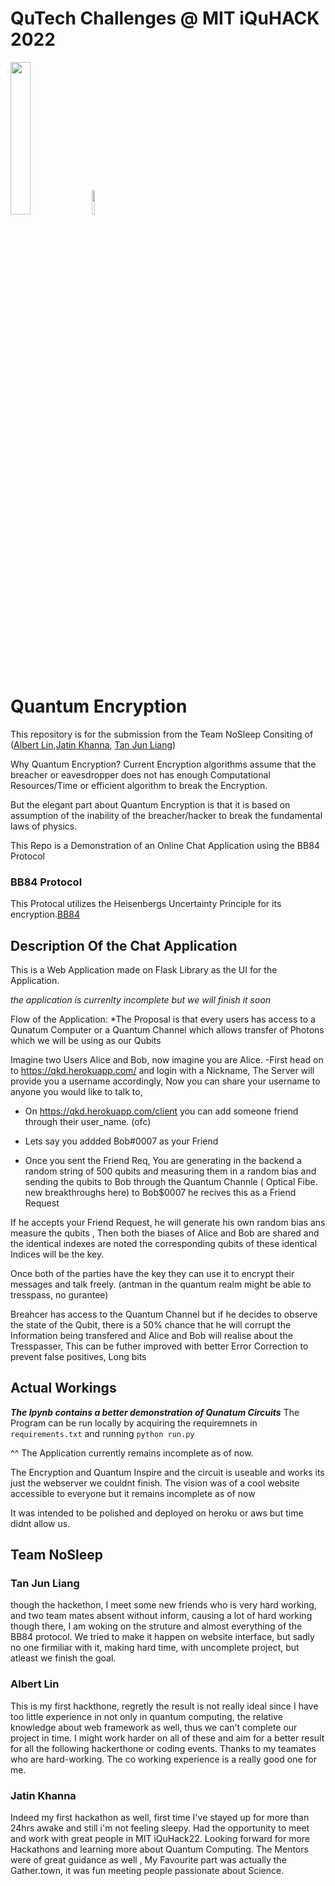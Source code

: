 # QuTech Challenges @ MIT iQuHACK 2022

<p align="left">
  <a href="https://qutech.nl" target="_blank"><img src="https://user-images.githubusercontent.com/10100490/151484481-7cedb7da-603e-43cc-890c-979fb66aeb60.png" width="25%" style="padding-right: 0%"/></a>
  <a href="https://iquhack.mit.edu/" target="_blank"><img src="https://user-images.githubusercontent.com/10100490/151647370-d161d5b5-119c-4db9-898e-cfb1745a8310.png" width="10%" style="padding-left: 0%"/> </a>
</p>


# Quantum Encryption 

This repository is for the submission from the Team NoSleep Consiting of ([Albert Lin](https://github.com/AlbertDoggyLin),[Jatin Khanna](https://github.com/Jatin-exe), [Tan Jun Liang](https://github.com/poig))

Why Quantum Encryption? 
Current Encryption algorithms assume that the breacher or eavesdropper does not has enough Computational Resources/Time or efficient algorithm to break the Encryption.

But the elegant part about Quantum Encryption is that it is based on assumption of the inability of the breacher/hacker to break the fundamental laws of physics.

This Repo is a Demonstration of an Online Chat Application using the BB84 Protocol


### BB84 Protocol
This Protocal utilizes the Heisenbergs Uncertainty Principle for its encryption.[BB84](https://www.cse.wustl.edu/~jain/cse571-07/ftp/quantum/)


## Description Of the Chat Application

This is a Web Application made on Flask Library as the UI for the Application. 

*the application is currenlty incomplete but we will finish it soon*

Flow of the Application:
*The Proposal is that every users has access to a Qunatum Computer or a Quantum Channel which allows transfer of Photons which we will be using as our Qubits

Imagine two Users Alice and Bob, now imagine you are Alice.
-First head on to https://qkd.herokuapp.com/ and login with a Nickname, The Server will provide you a username accordingly, 
Now you can share your username to anyone you would like to talk to, 

- On  https://qkd.herokuapp.com/client you can add someone friend through their user_name. (ofc)

- Lets say you addded Bob#0007 as your Friend
- Once you sent the Friend Req, You are generating in the backend a random string of 500 qubits and measuring them in a random bias and sending the qubits to Bob through the Quantum Channle ( Optical Fibe. new breakthroughs here) to Bob$0007 he recives this as a Friend Request 

If he accepts your Friend Request, he will generate his own random bias ans measure the qubits , Then both the biases of Alice and Bob are shared and the identical indexes are noted the corresponding qubits of these identical Indices will be the key. 


Once both of the parties have the key they can use it to encrypt their messages and talk freely. (antman in the quantum realm might be able to tresspass, no gurantee)

Breahcer has access to the Quantum Channel but if he decides to observe the state of the Qubit, there is a 50% chance that he will corrupt the Information being transfered and Alice and Bob will realise about the Tresspasser, This can be futher improved with better Error Correction to prevent false positives, Long bits

## Actual Workings

***The Ipynb contains a better demonstration of Qunatum Circuits***
The Program can be run locally by acquiring the requiremnets in `requirements.txt` and running `python run.py`

^^
The Application currently remains incomplete as of now.

The Encryption and Quantum Inspire and the circuit is useable and works its just the webserver we couldnt finish.
The vision was of a cool website accessible to everyone but it remains incomplete as of now


It was intended to be polished and deployed on heroku or aws but time didnt allow us.





## Team NoSleep

### Tan Jun Liang
though the hackethon, I meet some new friends who is very hard working, and two team mates absent without inform, causing a lot of hard working though there, I am woking on the struture and almost everything of the BB84 protocol. We tried to make it happen on website interface, but sadly no one firmiliar with it, making hard time, with uncomplete project, but atleast we finish the goal.

### Albert Lin
This is my first hackthone, regretly the result is not really ideal since I have too little experience in not only in quantum computing, the relative knowledge about web framework as well, thus we can't complete our project in time. I might work harder on all of these and aim for a better result for all the following hackerthone or coding events. Thanks to my teamates who are hard-working. The co working experience is a really good one for me.


### Jatin Khanna
Indeed my first hackathon as well, first time I've stayed up for more than 24hrs awake and still i'm not feeling sleepy. Had the opportunity to meet and work with great people in MIT iQuHack22. Looking forward for more Hackathons and learning more about Quantum Computing. The Mentors were of great guidance as well , My Favourite part was actually the Gather.town, it was fun meeting people passionate about Science.
